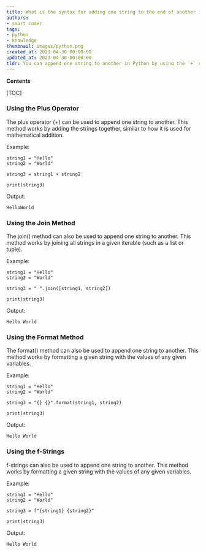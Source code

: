 ```yaml
---
title: What is the syntax for adding one string to the end of another in python?
authors:
- smart_coder
tags:
- python
- knowledge
thumbnail: images/python.png
created_at: 2023-04-30 00:00:00
updated_at: 2023-04-30 00:00:00
tldr: You can append one string to another in Python by using the `+` operator.
---
```


**Contents**

[TOC]

### Using the Plus Operator
The plus operator (+) can be used to append one string to another. This method works by adding the strings together, similar to how it is used for mathematical addition.

Example:

```
string1 = "Hello"
string2 = "World"

string3 = string1 + string2

print(string3)
```

Output:

```
HelloWorld
```

### Using the Join Method
The join() method can also be used to append one string to another. This method works by joining all strings in a given iterable (such as a list or tuple).

Example:

```
string1 = "Hello"
string2 = "World"

string3 = " ".join([string1, string2])

print(string3)
```

Output:

```
Hello World
```

### Using the Format Method
The format() method can also be used to append one string to another. This method works by formatting a given string with the values of any given variables.

Example:

```
string1 = "Hello"
string2 = "World"

string3 = "{} {}".format(string1, string2)

print(string3)
```

Output:

```
Hello World
```

### Using the f-Strings
f-strings can also be used to append one string to another. This method works by formatting a given string with the values of any given variables.

Example:

```
string1 = "Hello"
string2 = "World"

string3 = f"{string1} {string2}"

print(string3)
```

Output:

```
Hello World
```
